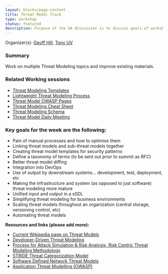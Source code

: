 ```yaml
---
layout: blocks/page-content
title: Threat Model Track
type: workshop
status: featured
description: Purpose of the GA discussion is to discuss goals of workshops and overarching mission behind the Threat Modeling working sessions for the week.  First day will be a longer session and daily session will simply be an hour before break out sessions begin. Key goals for the week are the following
---
```


Organizer(s): [Geoff Hill](../../Participants/Geoff-Hill.md), [Tony UV](../../Participants/Tony-UV.md)

### Summary

Work on multiple Threat Modeling topics and improve existing materials.

### Related Working sessions

* [Threat Modeling Templates](Threat-Modeling-Templates.html)
* [Lightweight Threat Modeling Process](Lightweight-Threat-Modeling-Process.html)
* [Threat Model OWASP Pages](Threat-Model-Owasp-Pages.html)
* [Threat Modeling Cheat Sheet](Threat-Modeling-Cheat-Sheet.html)
* [Threat Modeling Schema](Threat-Modeling-Schema.html)
* [Threat Model Daily Meeting](Threat-Model-Daily-Meeting.html)





### Key goals for the week are the following:

- Pain of manual processes and how to optimise them
- Linking threat models and sub-threat models together
- Creating threat model templates for security patterns
- Define a taxonomy of terms (to be sent out prior to summit as RFC)
- Better threat model diffing
- Integration into DevOps
- Use of output by downstream systems... development, test, deployment, etc
- Making the infrastructure and system (as opposed to just software) threat modeling more mature
- Unified input and output in a sSDL
- Simplifying threat modeling for business environments
- Scaling threat models throughout an organization (central storage, versioning control, etc)
- Automating threat models


**Resources and links (please add more):**

- [Current Wikipedia page on Threat Models](https://en.wikipedia.org/wiki/Threat_model)
- [Developer-Driven Threat Modeling](https://www.infoq.com/articles/developer-driven-threat-modeling)
- [Process for Attack Simulation & Risk Analysis, Risk Centric Threat Modeling Methodology](https://versprite.com/PASTA-abstract.pdf)
- [STRIDE Threat Categorization Model](https://msdn.microsoft.com/en-us/library/ee823878(v=cs.20).aspx)
- [Software Defined Network Threat Models](https://msdn.microsoft.com/en-us/library/ee823878(v=cs.20).aspx)
- [Application Threat Modelling (OWASP)](https://www.owasp.org/index.php/Application_Threat_Modeling)
